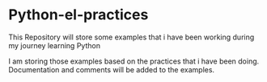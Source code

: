 # Python-el-practices
This Repository will store some examples that i have been working during my journey learning Python

I am storing those examples based on the practices that i have been doing. Documentation and comments will be added to the examples.
